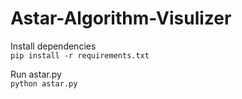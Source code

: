 # Astar-Algorithm-Visulizer

Install dependencies  
`pip install -r requirements.txt`

Run astar.py  
`python astar.py`
